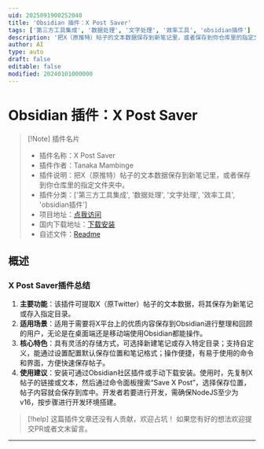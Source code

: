 ```yaml
---
uid: 2025091900252040
title: 'Obsidian 插件：X Post Saver'
tags: ['第三方工具集成', '数据处理', '文字处理', '效率工具', 'obsidian插件']
description: '把X（原推特）帖子的文本数据保存到新笔记里，或者保存到你仓库里的指定文件夹中。'
author: AI
type: auto
draft: false
editable: false
modified: 20240101000000
---
```


# Obsidian 插件：X Post Saver

> [!Note] 插件名片
> - 插件名称：X Post Saver
> - 插件作者：Tanaka Mambinge
> - 插件说明：把X（原推特）帖子的文本数据保存到新笔记里，或者保存到你仓库里的指定文件夹中。
> - 插件分类：['第三方工具集成', '数据处理', '文字处理', '效率工具', 'obsidian插件']
> - 项目地址：[点我访问](https://github.com/tanaka-mambinge/x-post-saver)
> - 国内下载地址：[下载安装](https://pkmer.cn/products/plugin/pluginMarket/?x-post-saver)
> - 自述文件：[Readme](https://ghproxy.net/https://raw.githubusercontent.com/tanaka-mambinge/x-post-saver/master/README.md)



## 概述

### X Post Saver插件总结
1. **主要功能**：该插件可提取X（原Twitter）帖子的文本数据，将其保存为新笔记或存入指定目录。
2. **适用场景**：适用于需要将X平台上的优质内容保存到Obsidian进行整理和回顾的用户，无论是在桌面端还是移动端使用Obsidian都能操作。
3. **核心特色**：具有灵活的存储方式，可选择新建笔记或存入特定目录；支持自定义，能通过设置配置默认保存位置和笔记格式；操作便捷，有易于使用的命令和界面，方便快速保存帖子。
4. **使用建议**：安装可通过Obsidian社区插件或手动下载安装。使用时，先复制X帖子的链接或文本，然后通过命令面板搜索“Save X Post”，选择保存位置，帖子内容就会保存到库中。开发者若要进行开发，需确保NodeJS至少为v16，按步骤进行开发环境搭建。


> [!help] 
> 这篇插件文章还没有人贡献，欢迎占坑！
> 如果您有好的想法欢迎提交PR或者文末留言。
> 

---


